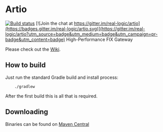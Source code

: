 # Artio

[![Build status](https://ci.appveyor.com/api/projects/status/js244x1yn26m1nhw/branch/master?svg=true)](https://ci.appveyor.com/project/RichardWarburton/artio/branch/master)
[![Join the chat at https://gitter.im/real-logic/artio](https://badges.gitter.im/real-logic/artio.svg)](https://gitter.im/real-logic/artio?utm_source=badge&utm_medium=badge&utm_campaign=pr-badge&utm_content=badge)
High-Performance FIX Gateway

Please check out the [Wiki](https://github.com/real-logic/artio/wiki).

## How to build

Just run the standard Gradle build and install process:

```
    ./gradlew
```

After the first build this is all that is required.

## Downloading

Binaries can be found on [Maven Central](https://search.maven.org/search?q=artio)

